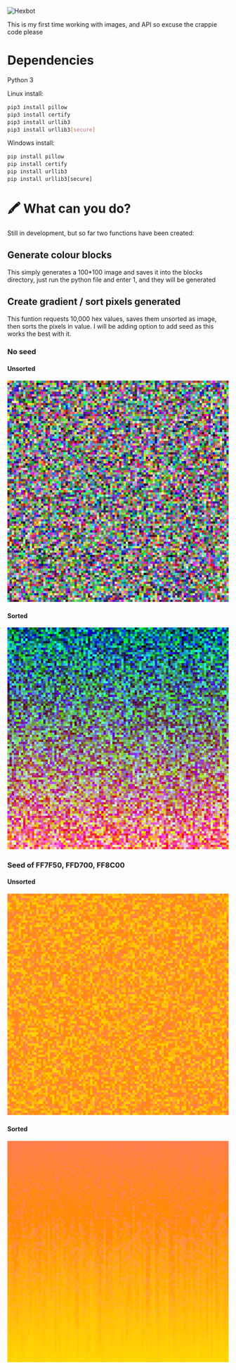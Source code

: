 ![Hexbot](https://user-images.githubusercontent.com/212941/59163439-23c05900-8ab6-11e9-8764-977334c7bba8.png)

This is my first time working with images, and API so excuse the crappie code please

# Dependencies

Python 3

Linux install:

```bash
pip3 install pillow
pip3 install certify
pip3 install urllib3
pip3 install urllib3[secure]
```

Windows install:

```cmd
pip install pillow
pip install certify
pip install urllib3
pip install urllib3[secure]
```

# 🖍 What can you do?

Still in development, but so far two functions have been created:

## Generate colour blocks

This simply generates a 100*100 image and saves it into the blocks directory, just run the python file and enter 1, and they will be generated

## Create gradient / sort pixels generated

This funtion requests 10,000 hex values, saves them unsorted as image, then sorts the pixels in value. I will be adding option to add seed as this works the best with it.

### No seed

#### Unsorted
![Unsorted No Seed Pixels](assets/unsortedNoSeed.png)

#### Sorted
![Sorted No Seed Pixels](assets/sortedNoSeed.png)

### Seed of FF7F50, FFD700, FF8C00

#### Unsorted
![Unsorted Seed Pixels](assets/unsortedSeed.png)

#### Sorted
![Sorted Seed Pixels](assets/sortedSeed.png)
